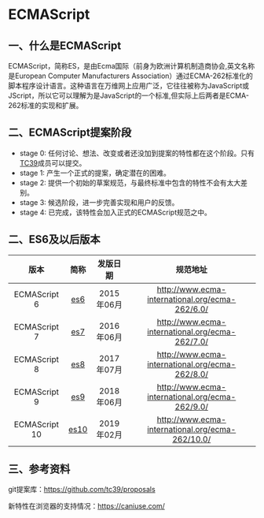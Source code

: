 # ECMAScript

## 一、什么是ECMAScript
ECMAScript，简称ES，是由Ecma国际（前身为欧洲计算机制造商协会,英文名称是European Computer Manufacturers Association）通过ECMA-262标准化的脚本程序设计语言。这种语言在万维网上应用广泛，它往往被称为JavaScript或JScript，所以它可以理解为是JavaScript的一个标准,但实际上后两者是ECMA-262标准的实现和扩展。

## 二、ECMAScript提案阶段
* stage 0: 任何讨论、想法、改变或者还没加到提案的特性都在这个阶段。只有[TC39](https://github.com/tc39)成员可以提交。
* stage 1: 产生一个正式的提案，确定潜在的困难。
* stage 2: 提供一个初始的草案规范，与最终标准中包含的特性不会有太大差别。
* stage 3: 候选阶段，进一步完善实现和用户的反馈。
* stage 4: 已完成，该特性会加入正式的ECMAScript规范之中。

## 二、ES6及以后版本
|版本|简称|发版日期|规范地址|
|:---:|:---:|:---:|:---:|
|ECMAScript 6|[es6](./es6/README.md)|2015年06月|http://www.ecma-international.org/ecma-262/6.0/|
|ECMAScript 7|[es7](./es7/README.md)|2016年06月|http://www.ecma-international.org/ecma-262/7.0/|
|ECMAScript 8|[es8](./es8/README.md)|2017年07月|http://www.ecma-international.org/ecma-262/8.0/|
|ECMAScript 9|[es9](./es9/README.md)|2018年06月|http://www.ecma-international.org/ecma-262/9.0/|
|ECMAScript 10|[es10](./es10/README.md)|2019年02月|http://www.ecma-international.org/ecma-262/10.0/|

## 三、参考资料
git提案库：https://github.com/tc39/proposals

新特性在浏览器的支持情况：https://caniuse.com/